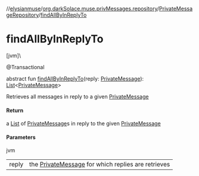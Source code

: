 //[elysianmuse](../../../index.md)/[org.darkSolace.muse.privMessages.repository](../index.md)/[PrivateMessageRepository](index.md)/[findAllByInReplyTo](find-all-by-in-reply-to.md)

# findAllByInReplyTo

[jvm]\

@Transactional

abstract fun [findAllByInReplyTo](find-all-by-in-reply-to.md)(reply: [PrivateMessage](../../org.darkSolace.muse.privMessages.model/-private-message/index.md)): [List](https://kotlinlang.org/api/latest/jvm/stdlib/kotlin.collections/-list/index.html)&lt;[PrivateMessage](../../org.darkSolace.muse.privMessages.model/-private-message/index.md)&gt;

Retrieves all messages in reply to a given [PrivateMessage](../../org.darkSolace.muse.privMessages.model/-private-message/index.md)

#### Return

a [List](https://kotlinlang.org/api/latest/jvm/stdlib/kotlin.collections/-list/index.html) of [PrivateMessage](../../org.darkSolace.muse.privMessages.model/-private-message/index.md)s in reply to the given [PrivateMessage](../../org.darkSolace.muse.privMessages.model/-private-message/index.md)

#### Parameters

jvm

| | |
|---|---|
| reply | the [PrivateMessage](../../org.darkSolace.muse.privMessages.model/-private-message/index.md) for which replies are retrieves |
